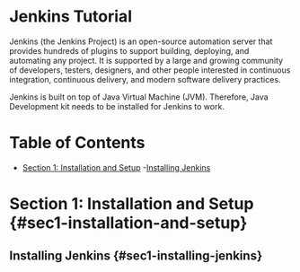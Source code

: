 # Jenkins Tutorial

Jenkins (the Jenkins Project) is an open-source automation server that provides hundreds of plugins to support building, deploying, and automating any project. It is supported by a large and growing community of developers, testers, designers, and other people interested in continuous integration, continuous delivery, and modern software delivery practices.

Jenkins is built on top of Java Virtual Machine (JVM). Therefore, Java Development kit needs to be installed for Jenkins to work.

# Table of Contents
- [Section 1: Installation and Setup](#sec1-installation-and-setup)
 -[Installing Jenkins](#sec1-installing-jenkins)

# Section 1: Installation and Setup {#sec1-installation-and-setup}

## Installing Jenkins {#sec1-installing-jenkins}
